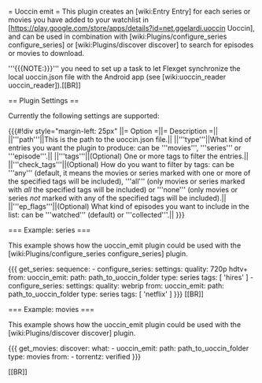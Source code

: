 = Uoccin emit =
This plugin creates an [wiki:Entry Entry] for each series or movies you have added to your watchlist in [https://play.google.com/store/apps/details?id=net.ggelardi.uoccin Uoccin], and can be used in combination with [wiki:Plugins/configure_series configure_series] or [wiki:Plugins/discover discover] to search for episodes or movies to download.

'''{{{NOTE:}}}''' you need to set up a task to let Flexget synchronize the local uoccin.json file with the Android app (see [wiki:uoccin_reader uoccin_reader]).[[BR]]

== Plugin Settings ==

Currently the following settings are supported:

{{{#!div style="margin-left: 25px"
||= Option =||= Description =||
||'''path'''||This is the path to the uoccin.json file.||
||'''type'''||What kind of entries you want the plugin to produce: can be '''movies''', '''series''' or '''episode'''.||
||'''tags'''||(Optional) One or more tags to filter the entries.||
||'''check_tags'''||(Optional) How do you want to filter by tags: can be '''any''' (default, it means the movies or series marked with one or more of the specified tags will be included), '''all''' (only movies or series marked with *all* the specified tags will be included) or '''none''' (only movies or series *not* marked with any of the specified tags will be included).||
||'''ep_flags'''||(Optional) What kind of episodes you want to include in the list: can be '''watched''' (default) or '''collected'''.||
}}}

=== Example: series ===

This example shows how the uoccin_emit plugin could be used with the [wiki:Plugins/configure_series configure_series] plugin.

{{{
  get_series:
    sequence:
      - configure_series:
          settings:
            quality: 720p hdtv+
          from:
            uoccin_emit:
              path: path_to_uoccin_folder
              type: series
              tags: [ 'hires' ]
      - configure_series:
          settings:
            quality: webrip
          from:
            uoccin_emit:
              path: path_to_uoccin_folder
              type: series
              tags: [ 'netflix' ]
}}}
[[BR]]

=== Example: movies ===

This example shows how the uoccin_emit plugin could be used with the [wiki:Plugins/discover discover] plugin.

{{{
  get_movies:
    discover:
      what:
        - uoccin_emit:
            path: path_to_uoccin_folder
            type: movies
      from:
        - torrentz: verified
}}}

[[BR]]
